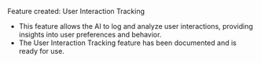 Feature created: User Interaction Tracking
- This feature allows the AI to log and analyze user interactions, providing insights into user preferences and behavior.
- The User Interaction Tracking feature has been documented and is ready for use.
